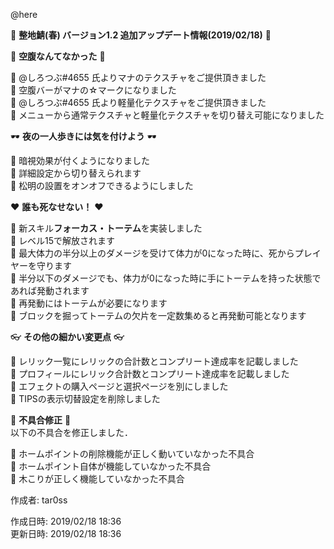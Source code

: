 @here 

:cherry_blossom:  **__整地鯖(春) バージョン1.2 追加アップデート情報(2019/02/18)__** :cherry_blossom:  



:confetti_ball: **__空腹なんてなかった__** :confetti_ball:   

:diamond_shape_with_a_dot_inside: @しろつぶ#4655 氏よりマナのテクスチャをご提供頂きました  
:diamond_shape_with_a_dot_inside: 空腹バーがマナの☆マークになりました  
:diamond_shape_with_a_dot_inside: @しろつぶ#4655 氏より軽量化テクスチャをご提供頂きました  
:diamond_shape_with_a_dot_inside: メニューから通常テクスチャと軽量化テクスチャを切り替え可能になりました  


:dark_sunglasses: **__夜の一人歩きには気を付けよう__** :dark_sunglasses: 

:diamond_shape_with_a_dot_inside: 暗視効果が付くようになりました  
:diamond_shape_with_a_dot_inside: 詳細設定から切り替えられます  
:diamond_shape_with_a_dot_inside: 松明の設置をオンオフできるようにしました  


:heart: **__誰も死なせない！__** :heart: 

:diamond_shape_with_a_dot_inside: 新スキル**フォーカス・トーテム**を実装しました  
:diamond_shape_with_a_dot_inside: レベル15で解放されます  
:diamond_shape_with_a_dot_inside: 最大体力の半分以上のダメージを受けて体力が0になった時に、死からプレイヤーを守ります  
:diamond_shape_with_a_dot_inside: 半分以下のダメージでも、体力が0になった時に手にトーテムを持った状態であれば発動されます  
:diamond_shape_with_a_dot_inside: 再発動にはトーテムが必要になります  
:diamond_shape_with_a_dot_inside: ブロックを掘ってトーテムの欠片を一定数集めると再発動可能となります  


:eyeglasses: **__その他の細かい変更点__** :eyeglasses:    

:diamond_shape_with_a_dot_inside: レリック一覧にレリックの合計数とコンプリート達成率を記載しました  
:diamond_shape_with_a_dot_inside: プロフィールにレリック合計数とコンプリート達成率を記載しました  
:diamond_shape_with_a_dot_inside: エフェクトの購入ページと選択ページを別にしました  
:diamond_shape_with_a_dot_inside: TIPSの表示切替設定を削除しました  


:bow: **__不具合修正__** :bow:   
以下の不具合を修正しました．  

:diamond_shape_with_a_dot_inside: ホームポイントの削除機能が正しく動いていなかった不具合  
:diamond_shape_with_a_dot_inside: ホームポイント自体が機能していなかった不具合  
:diamond_shape_with_a_dot_inside: 木こりが正しく機能していなかった不具合  


作成者: tar0ss  

作成日時: 2019/02/18 18:36  
更新日時: 2019/02/18 18:36  
